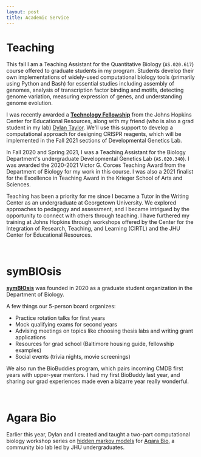 ```yaml
---
layout: post
title: Academic Service
---
```

# Teaching

This fall I am a Teaching Assistant for the Quantitative Biology (`AS.020.617`) course offered to graduate students in my program. Students develop their own implementations of widely-used computational biology tools (primarily using Python and Bash) for essential studies including assembly of genomes, analysis of transcription factor binding and motifs, detecting genome variation, measuring expression of genes, and understanding genome evolution. 

I was recently awarded a **[Technology Fellowship](https://cer.jhu.edu/techfellows)** from the Johns Hopkins Center for Educational Resources, along with my friend (who is also a grad student in my lab) [Dylan Taylor](https://dtaylo95.github.io/). We'll use this support to develop a computational approach for designing CRISPR reagents, which will be implemented in the Fall 2021 sections of Developmental Genetics Lab. 

In Fall 2020 and Spring 2021, I was a Teaching Assistant for the Biology Department's undergraduate Developmental Genetics Lab (`AS.020.340`). I was awarded the 2020-2021 Victor G. Corces Teaching Award from the Department of Biology for my work in this course. I was also a 2021 finalist for the Excellence in Teaching Award in the Krieger School of Arts and Sciences. 

Teaching has been a priority for me since I became a Tutor in the Writing Center as an undergraduate at Georgetown University. We explored approaches to pedagogy and assessment, and I became intrigued by the opportunity to connect with others through teaching. I have furthered my training at Johns Hopkins through workshops offered by the Center for the Integration of Research, Teaching, and Learning (CIRTL) and the JHU Center for Educational Resources.

<br />

# symBIOsis

**[symBIOsis](https://sites.krieger.jhu.edu/symbiosis/)** was founded in 2020 as a graduate student organization in the Department of Biology.

A few things our 5-person board organizes:

* Practice rotation talks for first years
* Mock qualifying exams for second years
* Advising meetings on topics like choosing thesis labs and writing grant applications
* Resources for grad school (Baltimore housing guide, fellowship examples)
* Social events (trivia nights, movie screenings)

We also run the BioBuddies program, which pairs incoming CMDB first years with upper-year mentors. I had my first BioBuddy last year, and sharing our grad experiences made even a bizarre year really wonderful. 

<br />

# Agara Bio 
Earlier this year, Dylan and I created and taught a two-part computational biology workshop series on [hidden markov models](https://github.com/scarioscia/hmm_workshop) for [Agara Bio](https://www.agarabio.org/), a community bio lab led by JHU undergraduates.

